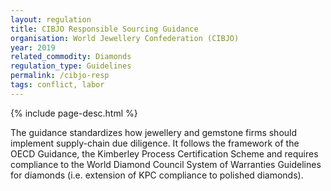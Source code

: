 ```yaml
---
layout: regulation
title: CIBJO Responsible Sourcing Guidance
organisation: World Jewellery Confederation (CIBJO)
year: 2019
related_commodity: Diamonds
regulation_type: Guidelines
permalink: /cibjo-resp
tags: conflict, labor
---
```


{% include page-desc.html %}

The guidance standardizes how jewellery and gemstone firms should implement supply-chain due diligence. It follows the framework of the OECD Guidance, the Kimberley Process Certification Scheme and requires compliance to the World Diamond Council System of Warranties Guidelines for diamonds (i.e. extension of KPC compliance to polished diamonds).
